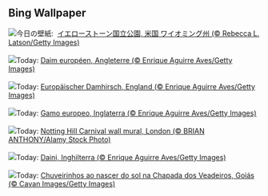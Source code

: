 ## Bing Wallpaper
![](https://www.bing.com/th?id=OHR.YellowstoneRiver_JA-JP5485264478_UHD.jpg&w=1000)今日の壁紙: &nbsp;[イエローストーン国立公園, 米国 ワイオミング州 (© Rebecca L. Latson/Getty Images)](https://www.bing.com/th?id=OHR.YellowstoneRiver_JA-JP5485264478_UHD.jpg)
<br><br/>
![](https://www.bing.com/th?id=OHR.CervusDama_FR-FR7245916785_UHD.jpg&w=1000)Today: [Daim européen, Angleterre (© Enrique Aguirre Aves/Getty Images)](https://www.bing.com/th?id=OHR.CervusDama_FR-FR7245916785_UHD.jpg)
<br><br/>
![](https://www.bing.com/th?id=OHR.CervusDama_DE-DE7228900180_UHD.jpg&w=1000)Today: [Europäischer Damhirsch, England (© Enrique Aguirre Aves/Getty Images)](https://www.bing.com/th?id=OHR.CervusDama_DE-DE7228900180_UHD.jpg)
<br><br/>
![](https://www.bing.com/th?id=OHR.CervusDama_ES-ES8412556845_UHD.jpg&w=1000)Today: [Gamo europeo, Inglaterra (© Enrique Aguirre Aves/Getty Images)](https://www.bing.com/th?id=OHR.CervusDama_ES-ES8412556845_UHD.jpg)
<br><br/>
![](https://www.bing.com/th?id=OHR.NottingHillCarnival2025_EN-GB8998798603_UHD.jpg&w=1000)Today: [Notting Hill Carnival wall mural, London (© BRIAN ANTHONY/Alamy Stock Photo)](https://www.bing.com/th?id=OHR.NottingHillCarnival2025_EN-GB8998798603_UHD.jpg)
<br><br/>
![](https://www.bing.com/th?id=OHR.CervusDama_IT-IT0307979007_UHD.jpg&w=1000)Today: [Daini, Inghilterra (© Enrique Aguirre Aves/Getty Images)](https://www.bing.com/th?id=OHR.CervusDama_IT-IT0307979007_UHD.jpg)
<br><br/>
![](https://www.bing.com/th?id=OHR.Pepalantus_PT-BR6960217232_UHD.jpg&w=1000)Today: [Chuveirinhos ao nascer do sol na Chapada dos Veadeiros, Goiás (© Cavan Images/Getty Images)](https://www.bing.com/th?id=OHR.Pepalantus_PT-BR6960217232_UHD.jpg)
<br><br/>
